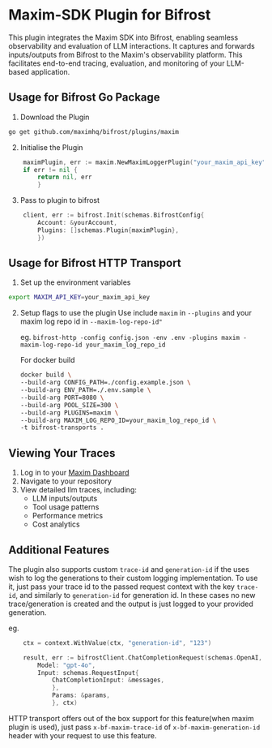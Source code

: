 # Maxim-SDK Plugin for Bifrost

This plugin integrates the Maxim SDK into Bifrost, enabling seamless observability and evaluation of LLM interactions. It captures and forwards inputs/outputs from Bifrost to the Maxim's observability platform. This facilitates end-to-end tracing, evaluation, and monitoring of your LLM-based application.

## Usage for Bifrost Go Package

1. Download the Plugin

```bash
go get github.com/maximhq/bifrost/plugins/maxim
```

2. Initialise the Plugin

```go
    maximPlugin, err := maxim.NewMaximLoggerPlugin("your_maxim_api_key", "your_maxim_log_repo_id")
    if err != nil {
        return nil, err
        }
```

3.  Pass to plugin to bifrost

```go
    client, err := bifrost.Init(schemas.BifrostConfig{
        Account: &yourAccount,
        Plugins: []schemas.Plugin{maximPlugin},
        })
```

## Usage for Bifrost HTTP Transport

1. Set up the environment variables

```bash
export MAXIM_API_KEY=your_maxim_api_key
```

2. Setup flags to use the plugin
   Use include `maxim` in `--plugins` and your maxim log repo id in `--maxim-log-repo-id"`

   eg. `bifrost-http -config config.json -env .env -plugins maxim -maxim-log-repo-id your_maxim_log_repo_id`

   For docker build

   ```bash
   docker build \
   --build-arg CONFIG_PATH=./config.example.json \
   --build-arg ENV_PATH=./.env.sample \
   --build-arg PORT=8080 \
   --build-arg POOL_SIZE=300 \
   --build-arg PLUGINS=maxim \
   --build-arg MAXIM_LOG_REPO_ID=your_maxim_log_repo_id \
   -t bifrost-transports .
   ```

## Viewing Your Traces

1. Log in to your [Maxim Dashboard](https://getmaxim.ai/dashboard)
2. Navigate to your repository
3. View detailed llm traces, including:
   - LLM inputs/outputs
   - Tool usage patterns
   - Performance metrics
   - Cost analytics

## Additional Features

The plugin also supports custom `trace-id` and `generation-id` if the uses wish to log the generations to their custom logging implementation. To use it, just pass your trace id to the passed request context with the key `trace-id`, and similarly to `generation-id` for generation id. In these cases no new trace/generation is created and the output is just logged to your provided generation.

eg.

```go
    ctx = context.WithValue(ctx, "generation-id", "123")

    result, err := bifrostClient.ChatCompletionRequest(schemas.OpenAI, &schemas.BifrostRequest{
        Model: "gpt-4o",
        Input: schemas.RequestInput{
            ChatCompletionInput: &messages,
            },
            Params: &params,
            }, ctx)
```

HTTP transport offers out of the box support for this feature(when maxim plugin is used), just pass `x-bf-maxim-trace-id` of `x-bf-maxim-generation-id` header with your request to use this feature.
